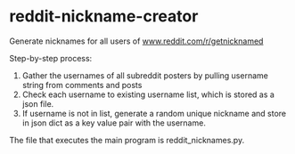 # reddit-nickname-creator
Generate nicknames for all users of www.reddit.com/r/getnicknamed

Step-by-step process:
1. Gather the usernames of all subreddit posters by pulling username string from comments and posts
2. Check each username to existing username list, which is stored as a json file. 
3. If username is not in list, generate a random unique nickname and store in json dict as a key value pair with the username.  

The file that executes the main program is reddit_nicknames.py.
